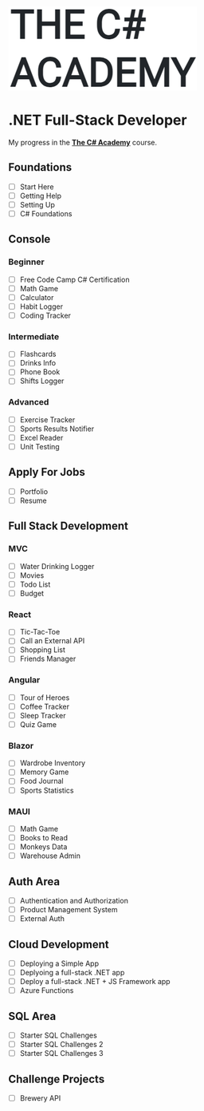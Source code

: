![.NET Full-Stack Developer - Thumbnail](Images/thumbnail.png)

# .NET Full-Stack Developer

My progress in the [**The C# Academy**](https://www.thecsharpacademy.com) course.

## Foundations

- [ ] Start Here
- [ ] Getting Help
- [ ] Setting Up
- [ ] C# Foundations

## Console

### Beginner

- [ ] Free Code Camp C# Certification
- [ ] Math Game
- [ ] Calculator
- [ ] Habit Logger
- [ ] Coding Tracker

### Intermediate

- [ ] Flashcards
- [ ] Drinks Info
- [ ] Phone Book
- [ ] Shifts Logger

### Advanced

- [ ] Exercise Tracker
- [ ] Sports Results Notifier
- [ ] Excel Reader
- [ ] Unit Testing

## Apply For Jobs

- [ ] Portfolio
- [ ] Resume

## Full Stack Development

### MVC

- [ ] Water Drinking Logger
- [ ] Movies
- [ ] Todo List
- [ ] Budget

### React

- [ ] Tic-Tac-Toe
- [ ] Call an External API
- [ ] Shopping List
- [ ] Friends Manager

### Angular

- [ ] Tour of Heroes
- [ ] Coffee Tracker
- [ ] Sleep Tracker
- [ ] Quiz Game

### Blazor

- [ ] Wardrobe Inventory
- [ ] Memory Game
- [ ] Food Journal
- [ ] Sports Statistics

### MAUI

- [ ] Math Game
- [ ] Books to Read
- [ ] Monkeys Data
- [ ] Warehouse Admin

## Auth Area

- [ ] Authentication and Authorization
- [ ] Product Management System
- [ ] External Auth

## Cloud Development

- [ ] Deploying a Simple App
- [ ] Deplyoing a full-stack .NET app
- [ ] Deploy a full-stack .NET + JS Framework app
- [ ] Azure Functions

## SQL Area

- [ ] Starter SQL Challenges
- [ ] Starter SQL Challenges 2
- [ ] Starter SQL Challenges 3

## Challenge Projects

- [ ] Brewery API